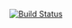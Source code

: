 [![Build Status](https://app.travis-ci.com/stanovov/job4j_pooh.svg?branch=main)](https://app.travis-ci.com/stanovov/job4j_pooh)